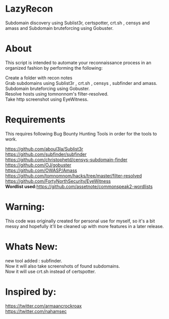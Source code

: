 # LazyRecon

Subdomain discovery using Sublist3r, certspotter, crt.sh , censys and amass and Subdomain bruteforcing using Gobuster.

# About
This script is intended to automate your reconnaissance process in an organized fashion by performing the following:<br>

Create a folder with recon notes<br>
Grab subdomains using Sublist3r , crt.sh , censys , subfinder and amass.<br>
Subdomain bruteforcing using Gobuster.<br>
Resolve hosts using tomnonnom's filter-resolved.<br>
Take http screenshot using EyeWitness.<br>


# Requirements
This requires following Bug Bounty Hunting Tools in order for the tools to work.<br>

https://github.com/aboul3la/Sublist3r<br>
https://github.com/subfinder/subfinder<br>
https://github.com/christophetd/censys-subdomain-finder<br>
https://github.com/OJ/gobuster<br>
https://github.com/OWASP/Amass<br>
https://github.com/tomnomnom/hacks/tree/master/filter-resolved<br>
https://github.com/FortyNorthSecurity/EyeWitness<br>
<b>Wordlist used:</b>https://github.com/assetnote/commonspeak2-wordlists

# Warning: 
This code was originally created for personal use for myself, so it's a bit messy and hopefully it'll be cleaned up with more features in a later release.

# Whats New:
new tool added : subfinder.<br>
Now it will also take screenshots of found subdomains.<br>
Now it will use crt.sh instead of certspotter.<br>

# Inspired by:
https://twitter.com/armaancrockroax <br>
https://twitter.com/nahamsec <br>
